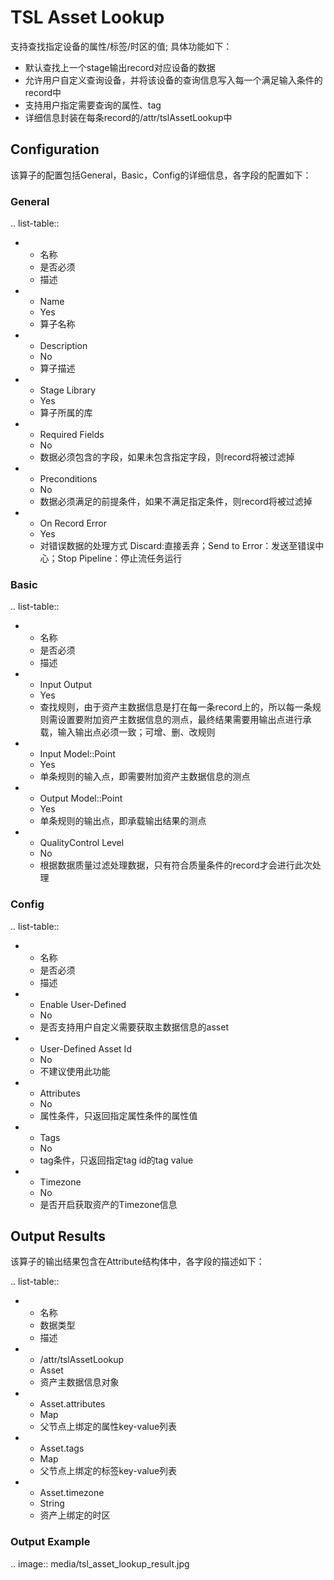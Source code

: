 # TSL Asset Lookup
支持查找指定设备的属性/标签/时区的值;
具体功能如下：
- 默认查找上一个stage输出record对应设备的数据
- 允许用户自定义查询设备，并将该设备的查询信息写入每一个满足输入条件的record中
- 支持用户指定需要查询的属性、tag
- 详细信息封装在每条record的/attr/tslAssetLookup中


## Configuration

该算子的配置包括General，Basic，Config的详细信息，各字段的配置如下：

### General
.. list-table::

   * - 名称
     - 是否必须
     - 描述
   * - Name
     - Yes
     - 算子名称
   * - Description
     - No
     - 算子描述
   * - Stage Library
     - Yes
     - 算子所属的库
   * - Required Fields
     - No
     - 数据必须包含的字段，如果未包含指定字段，则record将被过滤掉
   * - Preconditions
     - No
     - 数据必须满足的前提条件，如果不满足指定条件，则record将被过滤掉
   * - On Record Error
     - Yes
     - 对错误数据的处理方式  Discard:直接丢弃；Send to Error：发送至错误中心；Stop Pipeline：停止流任务运行


### Basic

.. list-table::

   * - 名称
     - 是否必须
     - 描述
   * - Input Output
     - Yes
     - 查找规则，由于资产主数据信息是打在每一条record上的，所以每一条规则需设置要附加资产主数据信息的测点，最终结果需要用输出点进行承载，输入输出点必须一致；可增、删、改规则
   * - Input Model::Point
     - Yes
     - 单条规则的输入点，即需要附加资产主数据信息的测点
   * - Output Model::Point
     - Yes
     - 单条规则的输出点，即承载输出结果的测点
   * - QualityControl Level
     - No
     - 根据数据质量过滤处理数据，只有符合质量条件的record才会进行此次处理


### Config

.. list-table::

   * - 名称
     - 是否必须
     - 描述
   * - Enable User-Defined
     - No
     - 是否支持用户自定义需要获取主数据信息的asset
   * - User-Defined Asset Id
     - No
     - 不建议使用此功能
   * - Attributes
     - No
     - 属性条件，只返回指定属性条件的属性值
   * - Tags
     - No
     - tag条件，只返回指定tag id的tag value
   * - Timezone
     - No
     - 是否开启获取资产的Timezone信息


## Output Results

该算子的输出结果包含在Attribute结构体中，各字段的描述如下：

.. list-table::

   * - 名称
     - 数据类型
     - 描述
   * - /attr/tslAssetLookup
     - Asset
     - 资产主数据信息对象
   * - Asset.attributes
     - Map
     - 父节点上绑定的属性key-value列表
   * - Asset.tags
     - Map
     - 父节点上绑定的标签key-value列表
   * - Asset.timezone
     - String
     - 资产上绑定的时区


### Output Example
.. image:: media/tsl_asset_lookup_result.jpg

<!--end-->

